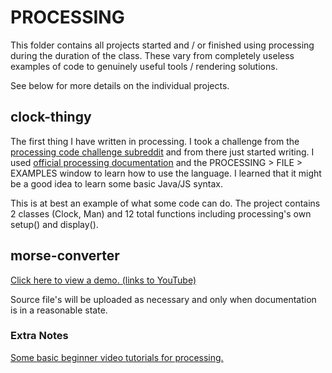 # PROCESSING

This folder contains all projects started and / or finished using processing
during the duration of the class. These vary from completely useless examples
of code to genuinely useful tools / rendering solutions.

See below for more details on the individual projects.

## clock-thingy

The first thing I have written in processing. I took a challenge from the
[processing code challenge subreddit](https://www.reddit.com/r/processing/comments/4acjwd/processing_weekly_challenge_1_light_switch/)
and from there just started writing. I used [official processing documentation](https://processing.org/reference/)
and the PROCESSING > FILE > EXAMPLES window to learn how to use the language.
I learned that it might be a good idea to learn some basic Java/JS syntax.

This is at best an example of what some code can do. The project contains
2 classes (Clock, Man) and 12 total functions including processing's own
setup() and display().

## morse-converter

[Click here to view a demo. (links to YouTube)](https://www.youtube.com/watch?v=N6sVACk4a-c)

Source file's will be uploaded as necessary and only when documentation is
in a reasonable state.

### Extra Notes

[Some basic beginner video tutorials for processing.](https://processing.org/tutorials)

